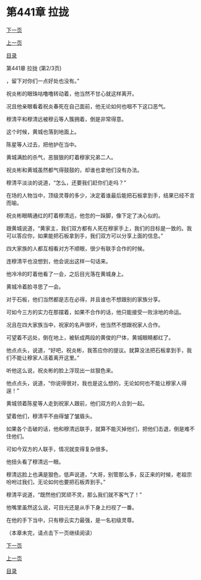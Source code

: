 <h1>第441章  拉拢</h1>
            <div><p><a href="./1322_%E7%AC%AC441%E7%AB%A0_%E6%8B%89%E6%8B%A2.md">下一页</a></p><p><a href="./1320_%E7%AC%AC441%E7%AB%A0_%E6%8B%89%E6%8B%A2.md">上一页</a></p><p><a href="../">目录</a></p></div>
            <div><p>第441章  拉拢 (第2/3页)</p><p>，留下对你们一点好处也没有。”</p><p>祝炎彬的眼珠咕噜噜转动着，他当然不甘心就这样离开。</p><p>况且他亲眼看着祝炎春死在自己面前，他无论如何也咽不下这口恶气。</p><p>穆清平和穆清远被穆云等人簇拥着，倒是非常得意。</p><p>这个时候，黄城也落到地面上。</p><p>陈星等人过去，把他护在当中。</p><p>黄城满脸的杀气，恶狠狠的盯着穆家兄弟二人。</p><p>祝炎彬和黄城虽然都气得鼓鼓的，却谁也拿他们没有办法。</p><p>穆清平淡淡的说道，“怎么，还要我们赶你们走吗？”</p><p>在场的人物当中，顶级灵尊的多少，决定着谁最后能把石板拿到手，结果已经不言而喻。</p><p>祝炎彬眼睛通红的盯着穆清远，他忽的一跺脚，像下定了决心似的。</p><p>跟黄城说道，“黄家主，我们双方都有人死在穆家手上，我们的目标是一致的。我可以答应你，如果能把石板拿到手，我们双方可以分享上面的信息。”</p><p>四大家族的人都互相看对方不顺眼，很少有联手合作的时候。</p><p>连穆清平也没想到，他会说出这样一句话来。</p><p>他冷冷的盯着他看了一会，之后目光落在黄城身上。</p><p>黄城冷着脸寻思了一会。</p><p>对于石板，他们当然都是志在必得，并且谁也不想跟别的家族分享。</p><p>可如今三方的实力在那摆着，如果不合作的话，他只能接受一败涂地的命运。</p><p>况且在四大家族当中，祝家的名声很坏，他当然不想跟祝家人合作。</p><p>可望着不远处，倒在地上，被斩成两段的黄俊的尸体，黄城眼睛都红了。</p><p>他点点头，说道，“好吧，祝炎彬，我答应你的提议。就算没法把石板拿到手，我们不能让穆家人活着离开这里。”</p><p>听他这么说，祝炎彬的脸上浮现出一丝狠色来。</p><p>他点点头，说道，“你说得很对，我也是这么想的，无论如何也不能让穆家人得逞！”</p><p>黄城领着陈星等人走到祝家人跟前，他们双方的人合到一起。</p><p>望着他们，穆清平不由得皱了皱眉头。</p><p>如果各个击破的话，他和穆清远联手，就算不能灭掉他们，把他们击退，倒是难不住他们。</p><p>可如今双方的人联手，情况就变得复杂很多。</p><p>他扭头看了穆清远一眼。</p><p>穆清远脸上也满是狠色，低声说道，“大哥，别管那么多，反正来的时候，老祖宗吩咐过我们，无论如何也要把石板弄到手。”</p><p>穆清平说道，“既然他们冥顽不灵，那么我们就不客气了！”</p><p>他嘴里虽然这么说，可目光还是从手下身上扫视了一番。</p><p>在他的手下当中，只有穆云实力最强，是一名初级灵尊。</p><p>（本章未完，请点击下一页继续阅读）</p></div>
            <div><p><a href="./1322_%E7%AC%AC441%E7%AB%A0_%E6%8B%89%E6%8B%A2.md">下一页</a></p><p><a href="./1320_%E7%AC%AC441%E7%AB%A0_%E6%8B%89%E6%8B%A2.md">上一页</a></p><p><a href="../">目录</a></p></div>